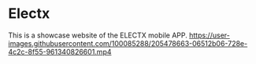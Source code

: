 # Electx
This is a showcase website of the ELECTX mobile APP. 
https://user-images.githubusercontent.com/100085288/205478663-06512b06-728e-4c2c-8f55-961340826601.mp4
